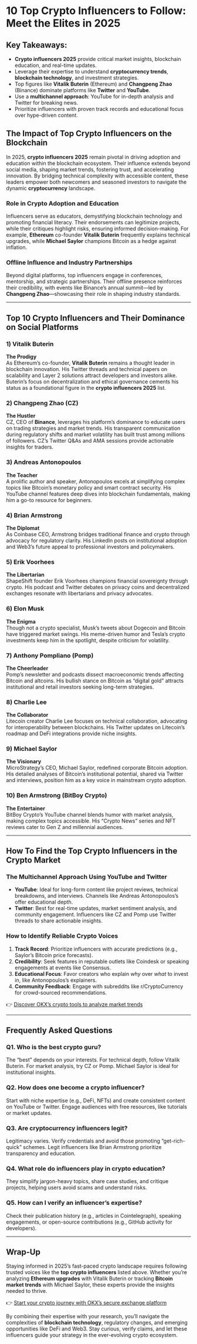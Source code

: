 # 10 Top Crypto Influencers to Follow: Meet the Elites in 2025  

## Key Takeaways:  
- **Crypto influencers 2025** provide critical market insights, blockchain education, and real-time updates.  
- Leverage their expertise to understand **cryptocurrency trends**, **blockchain technology**, and investment strategies.  
- Top figures like **Vitalik Buterin** (Ethereum) and **Changpeng Zhao** (Binance) dominate platforms like **Twitter** and **YouTube**.  
- Use a **multichannel approach**: YouTube for in-depth analysis and Twitter for breaking news.  
- Prioritize influencers with proven track records and educational focus over hype-driven content.  

## The Impact of Top Crypto Influencers on the Blockchain  

In 2025, **crypto influencers 2025** remain pivotal in driving adoption and education within the blockchain ecosystem. Their influence extends beyond social media, shaping market trends, fostering trust, and accelerating innovation. By bridging technical complexity with accessible content, these leaders empower both newcomers and seasoned investors to navigate the dynamic **cryptocurrency** landscape.  

### Role in Crypto Adoption and Education  
Influencers serve as educators, demystifying blockchain technology and promoting financial literacy. Their endorsements can legitimize projects, while their critiques highlight risks, ensuring informed decision-making. For example, **Ethereum** co-founder **Vitalik Buterin** frequently explains technical upgrades, while **Michael Saylor** champions Bitcoin as a hedge against inflation.  

### Offline Influence and Industry Partnerships  
Beyond digital platforms, top influencers engage in conferences, mentorship, and strategic partnerships. Their offline presence reinforces their credibility, with events like Binance’s annual summit—led by **Changpeng Zhao**—showcasing their role in shaping industry standards.  

---

## Top 10 Crypto Influencers and Their Dominance on Social Platforms  

### 1) Vitalik Buterin  
**The Prodigy**  
As Ethereum’s co-founder, **Vitalik Buterin** remains a thought leader in blockchain innovation. His Twitter threads and technical papers on scalability and Layer 2 solutions attract developers and investors alike. Buterin’s focus on decentralization and ethical governance cements his status as a foundational figure in the **crypto influencers 2025** list.  

### 2) Changpeng Zhao (CZ)  
**The Hustler**  
CZ, CEO of **Binance**, leverages his platform’s dominance to educate users on trading strategies and market trends. His transparent communication during regulatory shifts and market volatility has built trust among millions of followers. CZ’s Twitter Q&As and AMA sessions provide actionable insights for traders.  

### 3) Andreas Antonopoulos  
**The Teacher**  
A prolific author and speaker, Antonopoulos excels at simplifying complex topics like Bitcoin’s monetary policy and smart contract security. His YouTube channel features deep dives into blockchain fundamentals, making him a go-to resource for beginners.  

### 4) Brian Armstrong  
**The Diplomat**  
As Coinbase CEO, Armstrong bridges traditional finance and crypto through advocacy for regulatory clarity. His LinkedIn posts on institutional adoption and Web3’s future appeal to professional investors and policymakers.  

### 5) Erik Voorhees  
**The Libertarian**  
ShapeShift founder Erik Voorhees champions financial sovereignty through crypto. His podcast and Twitter debates on privacy coins and decentralized exchanges resonate with libertarians and privacy advocates.  

### 6) Elon Musk  
**The Enigma**  
Though not a crypto specialist, Musk’s tweets about Dogecoin and Bitcoin have triggered market swings. His meme-driven humor and Tesla’s crypto investments keep him in the spotlight, despite criticism for volatility.  

### 7) Anthony Pompliano (Pomp)  
**The Cheerleader**  
Pomp’s newsletter and podcasts dissect macroeconomic trends affecting Bitcoin and altcoins. His bullish stance on Bitcoin as “digital gold” attracts institutional and retail investors seeking long-term strategies.  

### 8) Charlie Lee  
**The Collaborator**  
Litecoin creator Charlie Lee focuses on technical collaboration, advocating for interoperability between blockchains. His Twitter updates on Litecoin’s roadmap and DeFi integrations provide niche insights.  

### 9) Michael Saylor  
**The Visionary**  
MicroStrategy’s CEO, Michael Saylor, redefined corporate Bitcoin adoption. His detailed analyses of Bitcoin’s institutional potential, shared via Twitter and interviews, position him as a key voice in mainstream crypto adoption.  

### 10) Ben Armstrong (BitBoy Crypto)  
**The Entertainer**  
BitBoy Crypto’s YouTube channel blends humor with market analysis, making complex topics accessible. His “Crypto News” series and NFT reviews cater to Gen Z and millennial audiences.  

---

## How To Find the Top Crypto Influencers in the Crypto Market  

### The Multichannel Approach Using YouTube and Twitter  
- **YouTube**: Ideal for long-form content like project reviews, technical breakdowns, and interviews. Channels like Andreas Antonopoulos’s offer educational depth.  
- **Twitter**: Best for real-time updates, market sentiment analysis, and community engagement. Influencers like CZ and Pomp use Twitter threads to share actionable insights.  

### How to Identify Reliable Crypto Voices  
1. **Track Record**: Prioritize influencers with accurate predictions (e.g., Saylor’s Bitcoin price forecasts).  
2. **Credibility**: Seek features in reputable outlets like Coindesk or speaking engagements at events like Consensus.  
3. **Educational Focus**: Favor creators who explain *why* over *what* to invest in, like Antonopoulos’s explainers.  
4. **Community Feedback**: Engage with subreddits like r/CryptoCurrency for crowd-sourced recommendations.  

👉 [Discover OKX’s crypto tools to analyze market trends](https://bit.ly/okx-bonus)  

---

## Frequently Asked Questions  

### Q1. Who is the best crypto guru?  
The “best” depends on your interests. For technical depth, follow Vitalik Buterin. For market analysis, try CZ or Pomp. Michael Saylor is ideal for institutional insights.  

### Q2. How does one become a crypto influencer?  
Start with niche expertise (e.g., DeFi, NFTs) and create consistent content on YouTube or Twitter. Engage audiences with free resources, like tutorials or market updates.  

### Q3. Are cryptocurrency influencers legit?  
Legitimacy varies. Verify credentials and avoid those promoting “get-rich-quick” schemes. Legit influencers like Brian Armstrong prioritize transparency and education.  

### Q4. What role do influencers play in crypto education?  
They simplify jargon-heavy topics, share case studies, and critique projects, helping users avoid scams and understand risks.  

### Q5. How can I verify an influencer’s expertise?  
Check their publication history (e.g., articles in Cointelegraph), speaking engagements, or open-source contributions (e.g., GitHub activity for developers).  

---

## Wrap-Up  

Staying informed in 2025’s fast-paced crypto landscape requires following trusted voices like the **top crypto influencers** listed above. Whether you’re analyzing **Ethereum upgrades** with Vitalik Buterin or tracking **Bitcoin market trends** with Michael Saylor, these experts provide the insights needed to thrive.  

👉 [Start your crypto journey with OKX’s secure exchange platform](https://bit.ly/okx-bonus)  

By combining their expertise with your research, you’ll navigate the complexities of **blockchain technology**, regulatory changes, and emerging opportunities like DeFi and Web3. Stay curious, verify claims, and let these influencers guide your strategy in the ever-evolving crypto ecosystem.